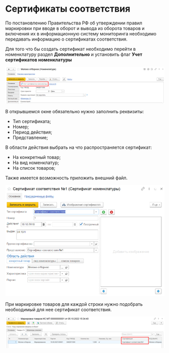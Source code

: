 # Сертификаты соответствия

По постановлению Правительства РФ об утверждении правил маркировки при вводе в оборот и вывода из оборота товаров и включения их в информационную систему мониторинга необходимо передавать информацию о сертификатах соответствия.

Для того что бы создать сертификат необходимо перейти в номенклатуру раздел **Дополнительно** и установить флаг **Учет сертификатов номенклатуры**

[![1][1]][1]

В открывшемся окне обязательно нужно заполнить реквизиты:

- Тип сертификата;
- Номер;
- Период действия;
- Представление;

В области действия выбрать на что распространяется сертификат:

- На конкретный товар;
- На вид номенклатур;
- На список товаров;

Также имеется возможность приложить внешний файл.

[![2][2]][2]

При маркировке товаров для каждой строки нужно подобрать необходимый для нее сертификат соответствия.

[![3][3]][3]

[1]: NomenclatureCertificates.assets/1.png
[2]: NomenclatureCertificates.assets/2.png
[3]: NomenclatureCertificates.assets/3.png